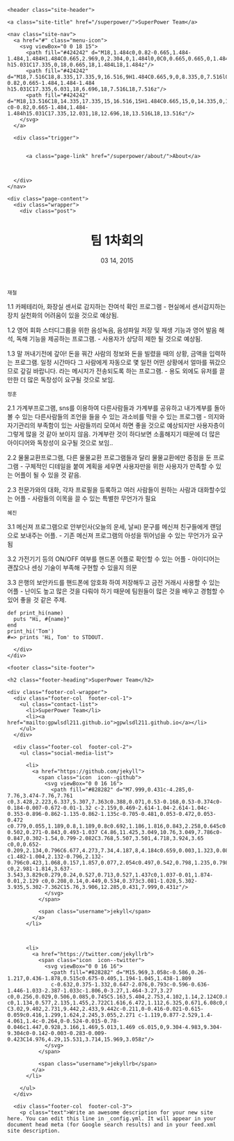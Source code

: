 ﻿<html>

  <head>
  <meta charset="utf-8">
  <meta http-equiv="X-UA-Compatible" content="IE=edge">
  <meta name="viewport" content="width=device-width initial-scale=1">

  <title>Welcome to Jekyll!</title>
  <meta name="description" content="You’ll find this post in your _posts directory. Go ahead and edit it and re-build the site to see your changes. You can rebuild the site in many different wa...">

  <link rel="stylesheet" href="/superpower/css/main.css">
  <link rel="canonical" href="http://gpwlsdl21.github.io/superpower/superpower/jekyll/update/2015/04/14/welcome-to-jekyll.html">
  <link rel="alternate" type="application/atom+xml" title="SuperPower Team" href="http://gpwlsdl21.github.io/superpower/superpower/feed.xml" />
</head>


  <body>

    <header class="site-header">

  <div class="wrapper">

    <a class="site-title" href="/superpower/">SuperPower Team</a>

    <nav class="site-nav">
      <a href="#" class="menu-icon">
        <svg viewBox="0 0 18 15">
          <path fill="#424242" d="M18,1.484c0,0.82-0.665,1.484-1.484,1.484H1.484C0.665,2.969,0,2.304,0,1.484l0,0C0,0.665,0.665,0,1.484,0 h15.031C17.335,0,18,0.665,18,1.484L18,1.484z"/>
          <path fill="#424242" d="M18,7.516C18,8.335,17.335,9,16.516,9H1.484C0.665,9,0,8.335,0,7.516l0,0c0-0.82,0.665-1.484,1.484-1.484 h15.031C17.335,6.031,18,6.696,18,7.516L18,7.516z"/>
          <path fill="#424242" d="M18,13.516C18,14.335,17.335,15,16.516,15H1.484C0.665,15,0,14.335,0,13.516l0,0 c0-0.82,0.665-1.484,1.484-1.484h15.031C17.335,12.031,18,12.696,18,13.516L18,13.516z"/>
        </svg>
      </a>

      <div class="trigger">
        
          
          <a class="page-link" href="/superpower/about/">About</a>
          
  
        
      </div>
    </nav>

  </div>

</header>


    <div class="page-content">
      <div class="wrapper">
        <div class="post">

  <header class="post-header">
    <h1 class="post-title">팀 1차회의</h1>
    <p class="post-meta">03 14, 2015</p>
  </header>

  <article class="post-content">
	<code>재철</code>
    <p>1.1 카페테리아, 화장실 센서로 감지하는 잔여석 확인 프로그램
      - 현실에서 센서감지하는 장치 실천화의 어려움이 있을 것으로 예상됨. </p>
<p>1.2 영어 회화 스터디그룹을 위한 음성녹음, 음성파일 저장 및 재생 기능과 영어 발음 해석, 독해 기능을 제공하는 프로그램.
     - 사용자가 상당히 제한 될 것으로 예상됨.</p>
<p>
1.3  말 꺼내기전에 갚아! 돈을 꿔간 사람의 정보와 돈을 빌렸을 때의 상황, 금액을 입력하는 프로그램. 일정 시간마다 그 사람에게 자동으로 몇 일전 어떤 상황에서 얼마를 꿔갔으므로 갚길 바랍니다. 라는 메시지가 전송되도록 하는 프로그램.
    - 용도 외에도 유저를 끌만한 더 많은 독창성이 요구될 것으로 보임.
</p>


<code>정훈</code>
<p>
2.1 가계부프로그램, sns를 이용하여 다른사람들과 가계부를 공유하고 내가계부를 돌아볼 수 있는
다른사람들의 조언을 들을 수 있는 과소비를 막을 수 있는 프로그램
    - 의지와 자기관리의 부족함이 있는 사람들끼리 모여서 하면 좋을 것으로 예상되지만 사용자층이 그렇게 많을 것 같아 보이지 않음. 가계부란 것이 하다보면 소홀해지기 때문에 더 많은 아이디어와 독창성이 요구될 것으로 보임..
</p>
<p>
2.2 물물교환프로그램, 다른 물물교환 프로그램들과 달리 물물교환에만 중점을 둔 프로그램
    - 구체적인 디테일을 붙여 계획을 세우면 사용자만을 위한 사용자가 만족할 수 있는 어플이 될 수 있을 것 같음.</p>
<p>
2.3 전문가와의 대화, 각자 프로필을 등록하고 여러 사람들이 원하는 사람과 대화할수있는 어플
    - 사람들의 이목을 끌 수 있는 특별한 무언가가 필요
</p>

<code>혜진</code>
<p>
3.1 메신져 프로그램으로 안부인사(오늘의 운세, 날씨) 문구를 메신져 친구들에게 랜덤으로 보내주는 어플.
    -  기존 메신져 프로그램의 아성을 뛰어넘을 수 있는 무언가가 요구됨 </p>
<p>
3.2 가전기기 등의 ON/OFF 여부를 핸드폰 어플로 확인할 수 있는 어플
   -  아이디어는 괜찮으나 센싱 기술이 부족해 구현할 수 있을지 의문
</p>
<p>
3.3 은행의 보안카드를 핸드폰에 암호화 하여 저장해두고 금전 거래시 사용할 수 있는 어플
   - 난이도 높고 많은 것을 다뤄야 하기 때문에 팀원들이 많은 것을 배우고 경험할 수 있어 좋을 것 같은 주제.

</p>

<div class="highlight"><pre><code class="language-ruby" data-lang="ruby"><span class="k">def</span> <span class="nf">print_hi</span><span class="p">(</span><span class="nb">name</span><span class="p">)</span>
  <span class="nb">puts</span> <span class="s2">&quot;Hi, </span><span class="si">#{</span><span class="nb">name</span><span class="si">}</span><span class="s2">&quot;</span>
<span class="k">end</span>
<span class="n">print_hi</span><span class="p">(</span><span class="s1">&#39;Tom&#39;</span><span class="p">)</span>
<span class="c1">#=&gt; prints &#39;Hi, Tom&#39; to STDOUT.</span></code></pre></div>


  </article>

</div>

      </div>
    </div>

    <footer class="site-footer">

  <div class="wrapper">

    <h2 class="footer-heading">SuperPower Team</h2>

    <div class="footer-col-wrapper">
      <div class="footer-col  footer-col-1">
        <ul class="contact-list">
          <li>SuperPower Team</li>
          <li><a href="mailto:gpwlsdl211.github.io">gpwlsdl211.github.io</a></li>
        </ul>
      </div>

      <div class="footer-col  footer-col-2">
        <ul class="social-media-list">
          
          <li>
            <a href="https://github.com/jekyll">
              <span class="icon  icon--github">
                <svg viewBox="0 0 16 16">
                  <path fill="#828282" d="M7.999,0.431c-4.285,0-7.76,3.474-7.76,7.761 c0,3.428,2.223,6.337,5.307,7.363c0.388,0.071,0.53-0.168,0.53-0.374c0-0.184-0.007-0.672-0.01-1.32 c-2.159,0.469-2.614-1.04-2.614-1.04c-0.353-0.896-0.862-1.135-0.862-1.135c-0.705-0.481,0.053-0.472,0.053-0.472 c0.779,0.055,1.189,0.8,1.189,0.8c0.692,1.186,1.816,0.843,2.258,0.645c0.071-0.502,0.271-0.843,0.493-1.037 C4.86,11.425,3.049,10.76,3.049,7.786c0-0.847,0.302-1.54,0.799-2.082C3.768,5.507,3.501,4.718,3.924,3.65 c0,0,0.652-0.209,2.134,0.796C6.677,4.273,7.34,4.187,8,4.184c0.659,0.003,1.323,0.089,1.943,0.261 c1.482-1.004,2.132-0.796,2.132-0.796c0.423,1.068,0.157,1.857,0.077,2.054c0.497,0.542,0.798,1.235,0.798,2.082 c0,2.981-1.814,3.637-3.543,3.829c0.279,0.24,0.527,0.713,0.527,1.437c0,1.037-0.01,1.874-0.01,2.129 c0,0.208,0.14,0.449,0.534,0.373c3.081-1.028,5.302-3.935,5.302-7.362C15.76,3.906,12.285,0.431,7.999,0.431z"/>
                </svg>
              </span>

              <span class="username">jekyll</span>
            </a>
          </li>
          

          
          <li>
            <a href="https://twitter.com/jekyllrb">
              <span class="icon  icon--twitter">
                <svg viewBox="0 0 16 16">
                  <path fill="#828282" d="M15.969,3.058c-0.586,0.26-1.217,0.436-1.878,0.515c0.675-0.405,1.194-1.045,1.438-1.809
                  c-0.632,0.375-1.332,0.647-2.076,0.793c-0.596-0.636-1.446-1.033-2.387-1.033c-1.806,0-3.27,1.464-3.27,3.27 c0,0.256,0.029,0.506,0.085,0.745C5.163,5.404,2.753,4.102,1.14,2.124C0.859,2.607,0.698,3.168,0.698,3.767 c0,1.134,0.577,2.135,1.455,2.722C1.616,6.472,1.112,6.325,0.671,6.08c0,0.014,0,0.027,0,0.041c0,1.584,1.127,2.906,2.623,3.206 C3.02,9.402,2.731,9.442,2.433,9.442c-0.211,0-0.416-0.021-0.615-0.059c0.416,1.299,1.624,2.245,3.055,2.271 c-1.119,0.877-2.529,1.4-4.061,1.4c-0.264,0-0.524-0.015-0.78-0.046c1.447,0.928,3.166,1.469,5.013,1.469 c6.015,0,9.304-4.983,9.304-9.304c0-0.142-0.003-0.283-0.009-0.423C14.976,4.29,15.531,3.714,15.969,3.058z"/>
                </svg>
              </span>

              <span class="username">jekyllrb</span>
            </a>
          </li>
          
        </ul>
      </div>

      <div class="footer-col  footer-col-3">
        <p class="text">Write an awesome description for your new site here. You can edit this line in _config.yml. It will appear in your document head meta (for Google search results) and in your feed.xml site description.
</p>
      </div>
    </div>

  </div>

</footer>


  </body>

</html>
